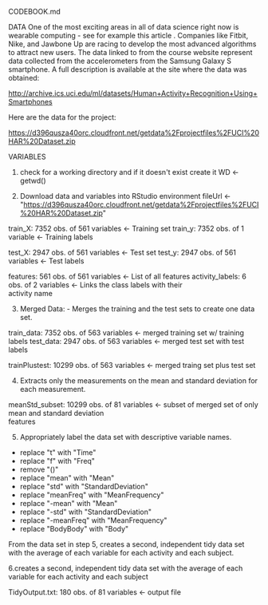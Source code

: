 CODEBOOK.md

DATA
One of the most exciting areas in all of data science right now is 
wearable computing - see for example this article . Companies like 
Fitbit, Nike, and Jawbone Up are racing to develop the most advanced 
algorithms to attract new users. The data linked to from the course 
website represent data collected from the accelerometers from the 
Samsung Galaxy S smartphone. A full description is available at the 
site where the data was obtained:
  
  http://archive.ics.uci.edu/ml/datasets/Human+Activity+Recognition+Using+Smartphones

Here are the data for the project:
  
  https://d396qusza40orc.cloudfront.net/getdata%2Fprojectfiles%2FUCI%20HAR%20Dataset.zip


VARIABLES

1. check for a working directory and if it doesn't exist create it
WD <- getwd()

2. Download data and variables into RStudio environment
fileUrl <- "https://d396qusza40orc.cloudfront.net/getdata%2Fprojectfiles%2FUCI%20HAR%20Dataset.zip"


train_X:   7352 obs. of 561 variables <- Training set
train_y:   7352 obs. of 1 variable    <- Training labels

test_X:   2947 obs. of 561 variables  <- Test set
test_y:   2947 obs. of 561 variables  <- Test labels

features:  561 obs. of 561 variables   <- List of all features
activity_labels: 6 obs. of 2 variables <- Links the class labels with their  
                                          activity name

3. Merged Data: - Merges the training and the test sets to create one data set.

train_data: 7352 obs. of 563 variables <- merged training set w/ training   
                                          labels
test_data: 2947 obs. of 563 variables  <- merged test set with test labels


trainPlustest: 10299 obs. of 563 variables  <- merged traing set plus test 
                                               set 

4. Extracts only the measurements on the mean and standard deviation 
    for each measurement.

meanStd_subset: 10299 obs. of 81 variables  <- subset of merged set of only 
                                               mean and standard deviation  
                                               features

5. Appropriately label the data set with descriptive variable names.

 - replace "t" with "Time"
 - replace "f" with "Freq"
 - remove "()" 
 - replace "mean" with "Mean"
 - replace "std" with "StandardDeviation"
 - replace "meanFreq" with "MeanFrequency"
 - replace "-mean" with "Mean"
 - replace "-std" with "StandardDeviation"
 - replace "-meanFreq" with "MeanFrequency"
 - replace "BodyBody" with "Body"

 
From the data set in step 5, creates a second, independent tidy 
data set with the average of each variable for each activity and 
each subject.

6.creates a second, independent tidy data set with the average of each variable for each activity and each subject


TidyOutput.txt: 180 obs. of 81 variables   <- output file

